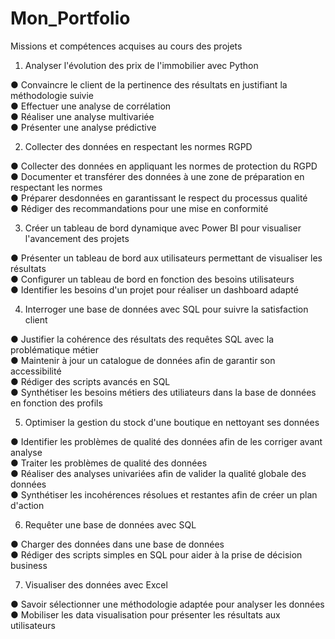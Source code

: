 # Mon_Portfolio
Missions et compétences acquises au cours des projets

  1. Analyser l'évolution des prix de l'immobilier avec Python <br>
  
● Convaincre le client de la pertinence des résultats en justifiant la méthodologie suivie <br>
● Effectuer une analyse de corrélation<br>
● Réaliser une analyse multivariée<br>
● Présenter une analyse prédictive<br>
   
  2. Collecter des données en respectant les normes RGPD
     
● Collecter des données en appliquant les normes de protection du RGPD <br> 
● Documenter et transférer des données à une zone de préparation en respectant les normes <br>
● Préparer desdonnées en garantissant le respect du processus qualité <br>
● Rédiger des recommandations pour une mise en conformité <br>

  3. Créer un tableau de bord dynamique avec Power BI pour visualiser l'avancement des projets
     
● Présenter un tableau de bord aux utilisateurs permettant de visualiser les résultats <br>
● Configurer un tableau de bord en fonction des besoins utilisateurs <br>
● Identifier les besoins d'un projet pour réaliser un dashboard adapté <br>


  4. Interroger une base de données avec SQL pour suivre la satisfaction client
     
● Justifier la cohérence des résultats des requêtes SQL avec la problématique métier <br>
● Maintenir à jour un catalogue de données afin de garantir son accessibilité <br>
● Rédiger des scripts avancés en SQL <br>
● Synthétiser les besoins métiers des utiliateurs dans la base de données en fonction des profils <br>

  5. Optimiser la gestion du stock d'une boutique en nettoyant ses données
     
● Identifier les problèmes de qualité des données afin de les corriger avant analyse <br>
● Traiter les problèmes de qualité des données <br>
● Réaliser des analyses univariées afin de valider la qualité globale des données <br>
● Synthétiser les incohérences résolues et restantes afin de créer un plan d'action <br>

  6. Requêter une base de données avec SQL

● Charger des données dans une base de données <br>
● Rédiger des scripts simples en SQL pour aider à la prise de décision business <br>

  7. Visualiser des données avec Excel

● Savoir sélectionner une méthodologie adaptée pour analyser les données <br>
● Mobiliser les data visualisation pour présenter les résultats aux utilisateurs <br>
